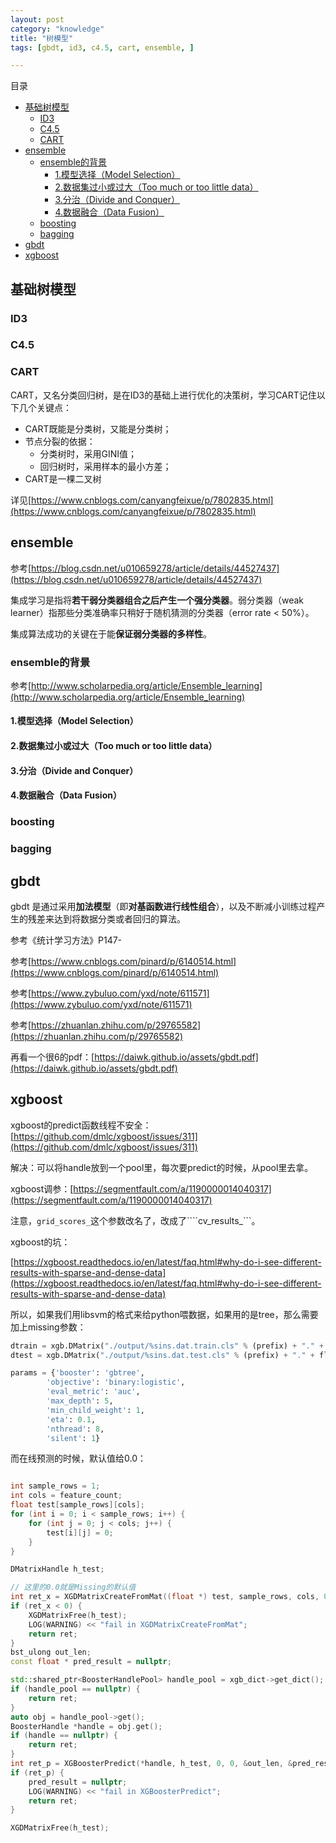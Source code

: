 ```yaml
---
layout: post
category: "knowledge"
title: "树模型"
tags: [gbdt, id3, c4.5, cart, ensemble, ]

---
```


目录

<!-- TOC -->

- [基础树模型](#%E5%9F%BA%E7%A1%80%E6%A0%91%E6%A8%A1%E5%9E%8B)
  - [ID3](#id3)
  - [C4.5](#c45)
  - [CART](#cart)
- [ensemble](#ensemble)
  - [ensemble的背景](#ensemble%E7%9A%84%E8%83%8C%E6%99%AF)
    - [1.模型选择（Model Selection）](#1%E6%A8%A1%E5%9E%8B%E9%80%89%E6%8B%A9model-selection)
    - [2.数据集过小或过大（Too much or too little data）](#2%E6%95%B0%E6%8D%AE%E9%9B%86%E8%BF%87%E5%B0%8F%E6%88%96%E8%BF%87%E5%A4%A7too-much-or-too-little-data)
    - [3.分治（Divide and Conquer）](#3%E5%88%86%E6%B2%BBdivide-and-conquer)
    - [4.数据融合（Data Fusion）](#4%E6%95%B0%E6%8D%AE%E8%9E%8D%E5%90%88data-fusion)
  - [boosting](#boosting)
  - [bagging](#bagging)
- [gbdt](#gbdt)
- [xgboost](#xgboost)

<!-- /TOC -->


## 基础树模型

### ID3

### C4.5

### CART

CART，又名分类回归树，是在ID3的基础上进行优化的决策树，学习CART记住以下几个关键点：

+ CART既能是分类树，又能是分类树；
+ 节点分裂的依据：
    + 分类树时，采用GINI值；
    + 回归树时，采用样本的最小方差；
+ CART是一棵二叉树

详见[https://www.cnblogs.com/canyangfeixue/p/7802835.html](https://www.cnblogs.com/canyangfeixue/p/7802835.html)



## ensemble

参考[https://blog.csdn.net/u010659278/article/details/44527437](https://blog.csdn.net/u010659278/article/details/44527437)

集成学习是指将**若干弱分类器组合之后产生一个强分类器**。弱分类器（weak learner）指那些分类准确率只稍好于随机猜测的分类器（error rate < 50%）。

集成算法成功的关键在于能**保证弱分类器的多样性**。

### ensemble的背景

参考[http://www.scholarpedia.org/article/Ensemble_learning](http://www.scholarpedia.org/article/Ensemble_learning)

#### 1.模型选择（Model Selection）


#### 2.数据集过小或过大（Too much or too little data）


#### 3.分治（Divide and Conquer）


#### 4.数据融合（Data Fusion） 



### boosting




### bagging






## gbdt

gbdt 是通过采用**加法模型**（即**对基函数进行线性组合**），以及不断减小训练过程产生的残差来达到将数据分类或者回归的算法。

参考《统计学习方法》P147-


参考[https://www.cnblogs.com/pinard/p/6140514.html](https://www.cnblogs.com/pinard/p/6140514.html)


参考[https://www.zybuluo.com/yxd/note/611571](https://www.zybuluo.com/yxd/note/611571)


参考[https://zhuanlan.zhihu.com/p/29765582](https://zhuanlan.zhihu.com/p/29765582)

再看一个很6的pdf：[https://daiwk.github.io/assets/gbdt.pdf](https://daiwk.github.io/assets/gbdt.pdf)


## xgboost

xgboost的predict函数线程不安全：[https://github.com/dmlc/xgboost/issues/311](https://github.com/dmlc/xgboost/issues/311)

解决：可以将handle放到一个pool里，每次要predict的时候，从pool里去拿。

xgboost调参：[https://segmentfault.com/a/1190000014040317](https://segmentfault.com/a/1190000014040317)

注意，```grid_scores_```这个参数改名了，改成了````cv_results_```。

xgboost的坑：

[https://xgboost.readthedocs.io/en/latest/faq.html#why-do-i-see-different-results-with-sparse-and-dense-data](https://xgboost.readthedocs.io/en/latest/faq.html#why-do-i-see-different-results-with-sparse-and-dense-data)

所以，如果我们用libsvm的格式来给python喂数据，如果用的是tree，那么需要加上missing参数：

```python
dtrain = xgb.DMatrix("./output/%sins.dat.train.cls" % (prefix) + "." + flag, missing=0.0)
dtest = xgb.DMatrix("./output/%sins.dat.test.cls" % (prefix) + "." + flag, missing=0.0)

params = {'booster': 'gbtree',
        'objective': 'binary:logistic',
        'eval_metric': 'auc',
        'max_depth': 5,
        'min_child_weight': 1,
        'eta': 0.1,
        'nthread': 8,
        'silent': 1}
```

而在线预测的时候，默认值给0.0：

```c++

int sample_rows = 1;
int cols = feature_count;
float test[sample_rows][cols];
for (int i = 0; i < sample_rows; i++) {
    for (int j = 0; j < cols; j++) {
        test[i][j] = 0;
    }
}

DMatrixHandle h_test;

// 这里的0.0就是Missing的默认值
int ret_x = XGDMatrixCreateFromMat((float *) test, sample_rows, cols, 0.0, &h_test);
if (ret_x < 0) {
    XGDMatrixFree(h_test);
    LOG(WARNING) << "fail in XGDMatrixCreateFromMat";
    return ret;
}
bst_ulong out_len;
const float * pred_result = nullptr;

std::shared_ptr<BoosterHandlePool> handle_pool = xgb_dict->get_dict();
if (handle_pool == nullptr) {
    return ret;
}
auto obj = handle_pool->get();
BoosterHandle *handle = obj.get();
if (handle == nullptr) {
    return ret;
}
int ret_p = XGBoosterPredict(*handle, h_test, 0, 0, &out_len, &pred_result);
if (ret_p) {
    pred_result = nullptr;
    LOG(WARNING) << "fail in XGBoosterPredict";
    return ret;
}

XGDMatrixFree(h_test);
```